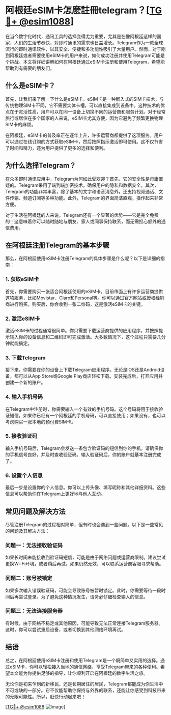 # 阿根廷eSIM卡怎麽註冊telegram？[[TG💪+ @esim1088](https://t.me/s/esim1088)]

在当今数字化时代，通讯工具的选择变得尤为重要，尤其是在像阿根廷这样的国家，人们的生活节奏快，对即时通讯的需求也日益增长。Telegram作为一款全球流行的即时通讯软件，以其安全、便捷和多功能性吸引了大量用户。然而，对于刚到阿根廷或者需要使用eSIM卡的用户来说，如何成功注册并使用Telegram可能是个挑战。本文将详细讲解如何在阿根廷通过eSIM卡注册和使用Telegram，希望能帮助到有需要的朋友们。

## 什么是eSIM卡？

首先，让我们来了解一下什么是eSIM卡。eSIM卡是一种嵌入式的SIM卡技术，与传统物理SIM卡不同，它不需要实体卡槽，可以直接集成到设备中。这种技术的优点在于灵活性高，用户可以在同一设备上切换不同的运营商和服务计划。对于经常旅行或居住在多个国家的人来说，eSIM卡尤其方便，因为它避免了频繁更换物理SIM卡的麻烦。

在阿根廷，eSIM卡的普及率正在逐年上升，许多运营商都提供了这项服务。用户可以通过在线订购的方式获取eSIM卡，然后按照指示激活即可使用。这不仅节省了时间和精力，还为用户提供了更多的选择和便利。

## 为什么选择Telegram？

在众多即时通讯应用中，Telegram为何如此受欢迎？首先，它的安全性是毋庸置疑的。Telegram采用了端到端加密技术，确保用户的隐私和数据安全。其次，Telegram的功能非常丰富，除了基本的文字和语音消息外，还支持视频通话、文件传输、频道订阅等多种功能。此外，Telegram的界面简洁直观，操作起来非常方便。

对于生活在阿根廷的人来说，Telegram还有一个显著的优势——它是完全免费的！这意味着你可以随时随地与朋友、家人或同事保持联系，而无需担心额外的通信费用。

## 在阿根廷注册Telegram的基本步骤

那么，在阿根廷使用eSIM卡注册Telegram的具体步骤是什么呢？以下是详细的指南：

### 1. 获取eSIM卡

首先，你需要购买一张适合阿根廷使用的eSIM卡。目前市面上有许多运营商提供这项服务，比如Movistar、Claro和Personal等。你可以通过官方网站或授权经销商进行购买。购买后，你会收到一张二维码，这是激活eSIM卡的关键。

### 2. 激活eSIM卡

激活eSIM卡的过程通常很简单。你只需要下载运营商提供的应用程序，并按照提示输入你的设备信息和二维码即可完成激活。大多数情况下，这个过程只需要几分钟就能搞定。

### 3. 下载Telegram

接下来，你需要在你的设备上下载Telegram应用程序。无论是iOS还是Android设备，都可以从App Store或Google Play商店轻松下载。安装完成后，打开应用并创建一个新的账户。

### 4. 输入手机号码

在Telegram中注册时，你需要输入一个有效的手机号码。这个号码将用于接收验证短信。如果你已经有一个阿根廷的手机号码，可以直接使用；如果没有，也可以考虑购买一张本地的预付费SIM卡。

### 5. 接收验证码

输入手机号码后，Telegram会发送一条包含验证码的短信到你的手机。请确保你的手机信号良好，并及时查收验证码。输入验证码后，你的账户就基本注册完成了。

### 6. 设置个人信息

最后一步是设置你的个人信息。你可以上传头像、填写昵称和其他详细资料。这些信息可以帮助你在Telegram上更好地与他人互动。

## 常见问题及解决方法

尽管注册Telegram的过程相对简单，但有时也会遇到一些问题。以下是一些常见的问题及其解决方法：

### 问题一：无法接收验证码

如果长时间未能接收到验证码短信，可能是由于网络问题或运营商限制。建议尝试更换Wi-Fi环境，或者稍后再试。如果仍然无效，可以联系运营商客服寻求帮助。

### 问题二：账号被锁定

如果多次输入错误验证码，可能会导致账号被暂时锁定。此时，你需要等待一段时间后再尝试登录。为了避免这种情况发生，请务必仔细检查输入的信息。

### 问题三：无法连接服务器

有时候，由于网络不稳定或其他原因，可能导致无法正常连接Telegram服务器。这时，你可以尝试重启设备，或者切换到其他网络环境再试。

## 结语

总之，在阿根廷使用eSIM卡注册和使用Telegram是一个既简单又实用的选择。通过eSIM卡，你可以轻松接入当地的通信网络，享受Telegram带来的各种便利。希望本文能为你提供足够的指导，让你顺利开启在阿根廷的数字生活之旅。

无论你是初来乍到的新移民，还是长期居住的居民，Telegram都能成为你生活中不可或缺的一部分。它不仅能帮助你保持与外界的联系，还能让你感受到科技带来的无限可能性。所以，赶快行动起来吧！

[[TG💪+ @esim1088](https://t.me/s/esim1088) ![Image](https://i.postimg.cc/4NQfJmqS/Snipaste-2025-05-13-00-14-12.png)]